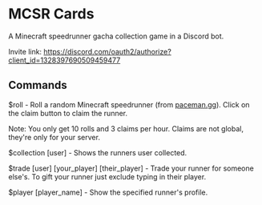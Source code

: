 
# MCSR Cards

A Minecraft speedrunner gacha collection game in a Discord bot.

Invite link: https://discord.com/oauth2/authorize?client_id=1328397690509459477




## Commands

$roll - Roll a random Minecraft speedrunner (from [paceman.gg](https://paceman.gg/stats)). 
Click on the claim button to claim the runner.

Note: You only get 10 rolls and 3 claims per hour. Claims are not global, they're only for your server.

$collection [user] - Shows the runners user collected.

$trade [user] [your_player] [their_player] - Trade your runner for someone else's. To gift your runner just exclude typing in their player.

$player [player_name] - Show the specified runner's profile.






